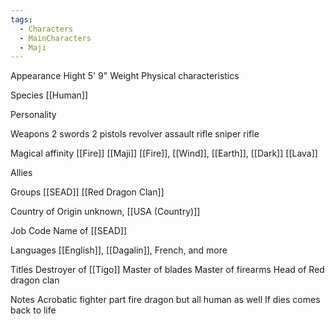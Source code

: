```yaml
---
tags:
  - Characters
  - MainCharacters
  - Maji
---
```

Appearance
Hight 5' 9"
Weight
Physical characteristics

Species
[[Human]]

Personality

Weapons
2 swords
2 pistols
revolver
assault rifle
sniper rifle

Magical affinity
[[Fire]] [[Maji]]
[[Fire]], [[Wind]], [[Earth]], [[Dark]]
[[Lava]]

Allies

Groups
[[SEAD]]
[[Red Dragon Clan]]

Country of Origin
unknown, [[USA (Country)]]

Job
Code Name of [[SEAD]]

Languages
[[English]], [[Dagalin]], French, and more

Titles
Destroyer of [[Tigo]]
Master of blades
Master of firearms
Head of Red dragon clan

Notes
Acrobatic fighter
part fire dragon but all human as well
If dies comes back to life


